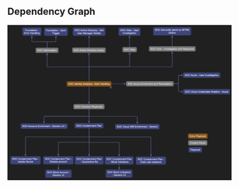 ## Dependency Graph
![SOC Identity Analytics Dependencies.png](images/SOC%20Identity%20Analytics%20Dependencies.png)